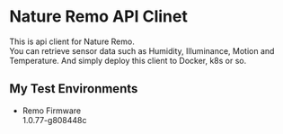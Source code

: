 # Nature Remo API Clinet
This is api client for Nature Remo.  
You can retrieve sensor data such as Humidity, Illuminance, Motion and Temperature. And simply deploy this  client to Docker, k8s or so.

## My Test Environments
- Remo Firmware  
1.0.77-g808448c
